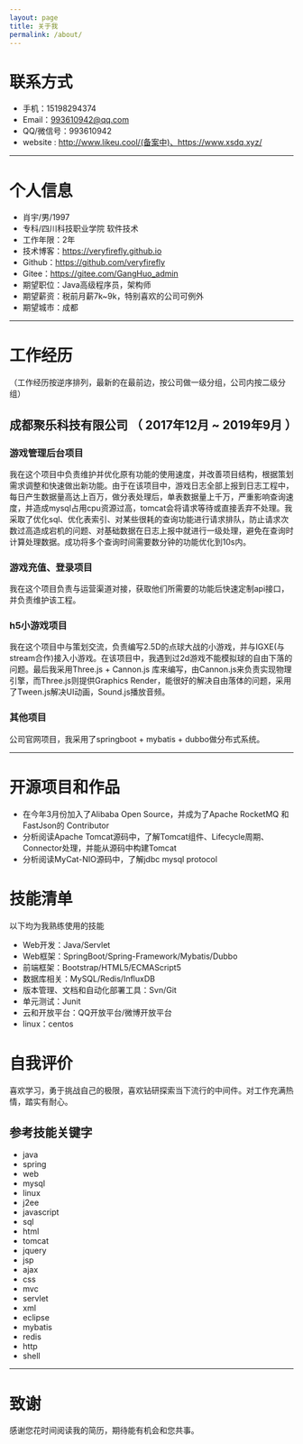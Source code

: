 ```yaml
---
layout: page
title: 关于我
permalink: /about/
---
```


# 联系方式

- 手机：15198294374
- Email：993610942@qq.com
- QQ/微信号：993610942
- website : http://www.likeu.cool/(备案中)、https://www.xsdq.xyz/

---

# 个人信息

 - 肖宇/男/1997 
 - 专科/四川科技职业学院 软件技术 
 - 工作年限：2年
 - 技术博客：https://veryfirefly.github.io
 - Github：https://github.com/veryfirefly
 - Gitee：https://gitee.com/GangHuo_admin
 - 期望职位：Java高级程序员，架构师
 - 期望薪资：税前月薪7k~9k，特别喜欢的公司可例外
 - 期望城市：成都

---

# 工作经历
（工作经历按逆序排列，最新的在最前边，按公司做一级分组，公司内按二级分组）

## 成都聚乐科技有限公司 （ 2017年12月 ~ 2019年9月 ）

### 游戏管理后台项目 

我在这个项目中负责维护并优化原有功能的使用速度，并改善项目结构，根据策划需求调整和快速做出新功能。由于在该项目中，游戏日志全部上报到日志工程中，每日产生数据量高达上百万，做分表处理后，单表数据量上千万，严重影响查询速度，并造成mysql占用cpu资源过高，tomcat会将请求等待或直接丢弃不处理。我采取了优化sql、优化表索引、对某些很耗的查询功能进行请求排队，防止请求次数过高造成宕机的问题、对基础数据在日志上报中就进行一级处理，避免在查询时计算处理数据。成功将多个查询时间需要数分钟的功能优化到10s内。

### 游戏充值、登录项目 

我在这个项目负责与运营渠道对接，获取他们所需要的功能后快速定制api接口，并负责维护该工程。


### h5小游戏项目

我在这个项目中与策划交流，负责编写2.5D的点球大战的小游戏，并与IGXE(与stream合作)接入小游戏。在该项目中，我遇到过2d游戏不能模拟球的自由下落的问题。最后我采用Three.js + Cannon.js 库来编写，由Cannon.js来负责实现物理引擎，而Three.js则提供Graphics Render，能很好的解决自由落体的问题，采用了Tween.js解决UI动画，Sound.js播放音频。

### 其他项目


公司官网项目，我采用了springboot + mybatis + dubbo做分布式系统。

---

# 开源项目和作品

- 在今年3月份加入了Alibaba Open Source，并成为了Apache RocketMQ 和 FastJson的 Contributor
- 分析阅读Apache Tomcat源码中，了解Tomcat组件、Lifecycle周期、Connector处理，并能从源码中构建Tomcat
- 分析阅读MyCat-NIO源码中，了解jdbc mysql protocol

# 技能清单

以下均为我熟练使用的技能

- Web开发：Java/Servlet
- Web框架：SpringBoot/Spring-Framework/Mybatis/Dubbo
- 前端框架：Bootstrap/HTML5/ECMAScript5
- 数据库相关：MySQL/Redis/InfluxDB
- 版本管理、文档和自动化部署工具：Svn/Git
- 单元测试：Junit
- 云和开放平台：QQ开放平台/微博开放平台
- linux：centos

# 自我评价

喜欢学习，勇于挑战自己的极限，喜欢钻研探索当下流行的中间件。对工作充满热情，踏实有耐心。

## 参考技能关键字

- java
- spring
- web
- mysql
- linux
- j2ee
- javascript
- sql
- html
- tomcat
- jquery
- jsp
- ajax
- css
- mvc
- servlet
- xml
- eclipse
- mybatis
- redis
- http
- shell

---

# 致谢
感谢您花时间阅读我的简历，期待能有机会和您共事。